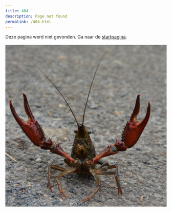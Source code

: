 ```yaml
---
title: 404
description: Page not found
permalink: /404.html
---
```


Deze pagina werd niet gevonden. Ga naar de [startpagina](/).
<br><br>
![Procambarus clarkii](assets/images/p_clarkii_404.jpg)


